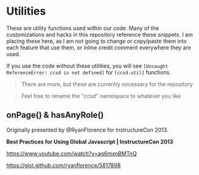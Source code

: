 # Utilities

These are utility functions used within our code. Many of the customizations and hacks in this repository reference these snippets.
I am placing these here, as I am not going to change or copy/paste them into each feature that use them, or inline credit comment everywhere they are used.

If you use the code without these utilities, you will see `[Uncaught ReferenceError: ccsd is not defined]` for `[ccsd.util]` functions.

> There are more, but these are currently necessary for the repository

> Feel free to rename the "ccsd" namespace to whatever you like



## onPage() & hasAnyRole()

Originally presented by @RyanFlorence for InstructureCon 2013.

**Best Practices for Using Global Javascript | InstructureCon 2013**

https://www.youtube.com/watch?v=ag6mxnBMTnQ

https://gist.github.com/ryanflorence/5817898